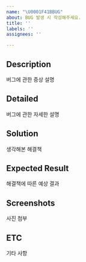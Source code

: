 ```yaml
---
name: "\U0001F41BBUG"
about: BUG 발생 시 작성해주세요.
title: ''
labels: ''
assignees: ''

---
```


## Description
버그에 관한 증상 설명

## Detailed
버그에 관한 자세한 설명

## Solution
생각해본 해결책

## Expected Result
해결책에 따른 예상 결과

## Screenshots
사진 첨부

## ETC
기타 사항
